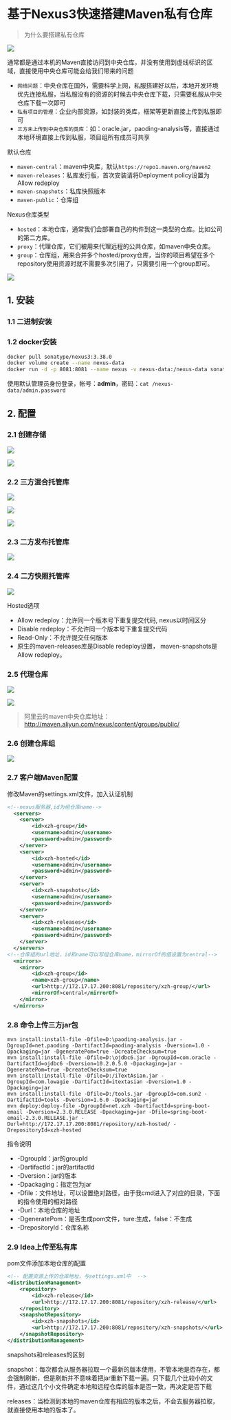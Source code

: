 
# 基于Nexus3快速搭建Maven私有仓库

> 为什么要搭建私有仓库

![](../../assets/_images/deploy/nexus3/maven.png)

通常都是通过本机的Maven直接访问到中央仓库，并没有使用到虚线标识的区域，直接使用中央仓库可能会给我们带来的问题

- `网络问题`：中央仓库在国外，需要科学上网，私服搭建好以后，本地开发环境优先连接私服，当私服没有的资源的时候去中央仓库下载，只需要私服从中央仓库下载一次即可
- `私有项目的管理`：企业内部资源，如封装的类库，框架等更新直接上传到私服即可
- `三方未上传到中央仓库的类库`：如：oracle.jar，paoding-analysis等，直接通过本地环境直接上传到私服，项目组所有成员可共享

默认仓库
   
- `maven-central`：maven中央库，默认`https://repo1.maven.org/maven2`
- `maven-releases`：私库发行版，首次安装请将Deployment policy设置为Allow redeploy
- `maven-snapshots`：私库快照版本
- `maven-public`：仓库组

Nexus仓库类型

- `hosted`：本地仓库，通常我们会部署自己的构件到这一类型的仓库。比如公司的第二方库。
- `proxy`：代理仓库，它们被用来代理远程的公共仓库，如maven中央仓库。
- `group`：仓库组，用来合并多个hosted/proxy仓库，当你的项目希望在多个repository使用资源时就不需要多次引用了，只需要引用一个group即可。

![](../../assets/_images/deploy/nexus3/repository_types.png)


## 1. 安装

### 1.1 二进制安装

### 1.2 docker安装

```bash
docker pull sonatype/nexus3:3.38.0
docker volume create --name nexus-data
docker run -d -p 8081:8081 --name nexus -v nexus-data:/nexus-data sonatype/nexus3:3.38.0
```

使用默认管理员身份登录，帐号：**admin**，密码：`cat /nexus-data/admin.password`


## 2. 配置

### 2.1 创建存储

![](../../assets/_images/deploy/nexus3/create_blob.png)

![](../../assets/_images/deploy/nexus3/blob_list.png)

### 2.2 三方混合托管库

![](../../assets/_images/deploy/nexus3/repository_list.png)

![](../../assets/_images/deploy/nexus3/hosted_repository.png)

![](../../assets/_images/deploy/nexus3/hosted_mixed.png)

### 2.3 二方发布托管库

![](../../assets/_images/deploy/nexus3/hosted_releases.png)

### 2.4 二方快照托管库

![](../../assets/_images/deploy/nexus3/hosted_snapshots.png)

Hosted选项
- Allow redeploy：允许同一个版本号下重复提交代码, nexus以时间区分
- Disable redeploy：不允许同一个版本号下重复提交代码
- Read-Only：不允许提交任何版本
- 原生的maven-releases库是Disable redeploy设置， maven-snapshots是Allow redeploy。

### 2.5 代理仓库

![](../../assets/_images/deploy/nexus3/proxy_repository.png)

![](../../assets/_images/deploy/nexus3/proxy_public.png)

> 阿里云的maven中央仓库地址：http://maven.aliyun.com/nexus/content/groups/public/

### 2.6 创建仓库组

![](../../assets/_images/deploy/nexus3/group_repository.png)

### 2.7 客户端Maven配置

修改Maven的settings.xml文件，加入认证机制

```xml
<!--nexus服务器,id为组仓库name-->
  <servers>  
    <server>  
        <id>xzh-group</id>  
        <username>admin</username>  
        <password>admin</password>  
    </server>
    <server>  
        <id>xzh-hosted</id>  
        <username>admin</username>  
        <password>admin</password>  
    </server>
    <server>  
        <id>xzh-snapshots</id>  
        <username>admin</username>  
        <password>admin</password>  
    </server>
    <server>  
        <id>xzh-releases</id>  
        <username>admin</username>  
        <password>admin</password>  
    </server>   
  </servers>  
<!--仓库组的url地址，id和name可以写组仓库name，mirrorOf的值设置为central-->  
  <mirrors>     
    <mirror>  
        <id>xzh-group</id>  
        <name>xzh-group</name>  
        <url>http://172.17.17.200:8081/repository/xzh-group/</url>  
        <mirrorOf>central</mirrorOf>  
    </mirror>     
  </mirrors>
```

### 2.8 命令上传三方jar包

```
mvn install:install-file -Dfile=D:\paoding-analysis.jar -DgroupId=net.paoding -DartifactId=paoding-analysis -Dversion=1.0 -Dpackaging=jar -DgeneratePom=true -DcreateChecksum=true 
mvn install:install-file -Dfile=D:\ojdbc6.jar -DgroupId=com.oracle -DartifactId=ojdbc6 -Dversion=10.2.0.5.0 -Dpackaging=jar -DgeneratePom=true -DcreateChecksum=true  
mvn install:install-file -Dfile=D:/iTextAsian.jar -DgroupId=com.lowagie -DartifactId=itextasian -Dversion=1.0 -Dpackaging=jar 
mvn install:install-file -Dfile=D:/tools.jar -DgroupId=com.sun2 -DartifactId=tools -Dversion=1.6.0 -Dpackaging=jar
mvn deploy:deploy-file -DgroupId=net.xzh -DartifactId=spring-boot-email -Dversion=2.3.0.RELEASE -Dpackaging=jar -Dfile=spring-boot-email-2.3.0.RELEASE.jar -Durl=http://172.17.17.200:8081/repository/xzh-hosted/ -DrepositoryId=xzh-hosted
```

指令说明
- -DgroupId：jar的groupId
- -DartifactId：jar的artifactId
- -Dversion：jar的版本
- -Dpackaging：指定包为jar
- -Dfile：文件地址，可以设置绝对路径，由于我cmd进入了对应的目录，下面的指令使用的相对路径
- -Durl：本地仓库的地址
- -DgeneratePom：是否生成pom文件，ture:生成，false：不生成
- -DrepositoryId：仓库名称


### 2.9 Idea上传至私有库

pom文件添加本地仓库的配置

```xml
<!-- 配置资源上传的仓库地址，与settings.xml中  -->
<distributionManagement>
    <repository>
        <id>xzh-release</id>
        <url>http://172.17.17.200:8081/repository/xzh-release/</url>
    </repository>
    <snapshotRepository>
        <id>xzh-snapshots</id>
        <url>http://172.17.17.200:8081/repository/xzh-snapshots/</url>
    </snapshotRepository>
</distributionManagement>
```

snapshots和releases的区别

snapshot：每次都会从服务器拉取一个最新的版本使用，不管本地是否存在，都会强制刷新，但是刷新并不意味着把jar重新下载一遍。只下载几个比较小的文件，通过这几个小文件确定本地和远程仓库的版本是否一致，再决定是否下载

releases：当检测到本地的maven仓库有相应的版本之后，不会去服务器拉取，就直接使用本地的版本了。